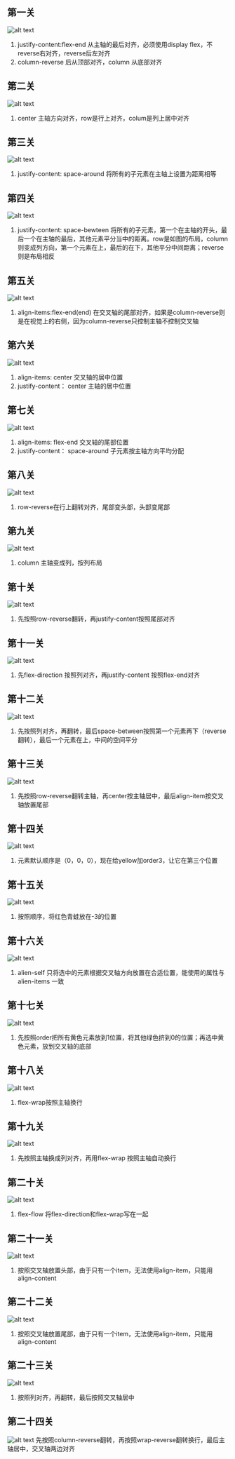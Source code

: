 ## 第一关
![alt text](./flex-picture/image.png)
1. justify-content:flex-end 从主轴的最后对齐，必须使用display flex，不reverse右对齐，reverse后左对齐
2. column-reverse 后从顶部对齐，column 从底部对齐

## 第二关
![alt text](./flex-picture/image2.png)
1. center 主轴方向对齐，row是行上对齐，colum是列上居中对齐

## 第三关
![alt text](./flex-picture/image3.png)
1. justify-content: space-around 将所有的子元素在主轴上设置为距离相等

## 第四关
![alt text](./flex-picture/image4.png)
1. justify-content: space-bewteen 将所有的子元素，第一个在主轴的开头，最后一个在主轴的最后，其他元素平分当中的距离。row是如图的布局，column则变成列方向，第一个元素在上，最后的在下，其他平分中间距离；reverse 则是布局相反

## 第五关
![alt text](./flex-picture/image5.png)
1. align-items:flex-end(end) 在交叉轴的尾部对齐，如果是column-reverse则是在视觉上的右侧，因为column-reverse只控制主轴不控制交叉轴

## 第六关
![alt text](./flex-picture/image6.png)
1. align-items: center 交叉轴的居中位置
2. justify-content： center 主轴的居中位置

## 第七关
![alt text](./flex-picture/image7.png)
1. align-items: flex-end 交叉轴的尾部位置
2. justify-content： space-around 子元素按主轴方向平均分配

## 第八关
![alt text](./flex-picture/image8.png)
1. row-reverse在行上翻转对齐，尾部变头部，头部变尾部

## 第九关
![alt text](./flex-picture/image9.png)
1. column 主轴变成列，按列布局

## 第十关
![alt text](./flex-picture/image10.png)
1. 先按照row-reverse翻转，再justify-content按照尾部对齐

## 第十一关
![alt text](./flex-picture/image11.png)
1. 先flex-direction 按照列对齐，再justify-content 按照flex-end对齐

## 第十二关
![alt text](./flex-picture/image12.png)
1. 先按照列对齐，再翻转，最后space-between按照第一个元素再下（reverse翻转），最后一个元素在上，中间的空间平分

## 第十三关
![alt text](./flex-picture/image13.png)
1. 先按照row-reverse翻转主轴，再center按主轴居中，最后align-item按交叉轴放置尾部

## 第十四关
![alt text](./flex-picture/image14.png)
1. 元素默认顺序是（0，0，0），现在给yellow加order3，让它在第三个位置

## 第十五关
![alt text](./flex-picture/image15.png)
1. 按照顺序，将红色青蛙放在-3的位置

## 第十六关
![alt text](./flex-picture/image16.png)
1. alien-self 只将选中的元素根据交叉轴方向放置在合适位置，能使用的属性与alien-items 一致

## 第十七关
![alt text](./flex-picture/image17.png)
1. 先按照order把所有黄色元素放到1位置，将其他绿色挤到0的位置；再选中黄色元素，放到交叉轴的底部

## 第十八关
![alt text](./flex-picture/image18.png)
1. flex-wrap按照主轴换行

## 第十九关
![alt text](./flex-picture/image19.png)
1. 先按照主轴换成列对齐，再用flex-wrap 按照主轴自动换行

## 第二十关
![alt text](./flex-picture/image20.png)
1. flex-flow 将flex-direction和flex-wrap写在一起

## 第二十一关
![alt text](./flex-picture/image21.png)
1. 按照交叉轴放置头部，由于只有一个item，无法使用align-item，只能用align-content

## 第二十二关
![alt text](./flex-picture/image22.png)
1. 按照交叉轴放置尾部，由于只有一个item，无法使用align-item，只能用align-content


## 第二十三关
![alt text](./flex-picture/image23.png)
1. 按照列对齐，再翻转，最后按照交叉轴居中

## 第二十四关
![alt text](./flex-picture/image24.png)
先按照column-reverse翻转，再按照wrap-reverse翻转换行，最后主轴居中，交叉轴两边对齐


